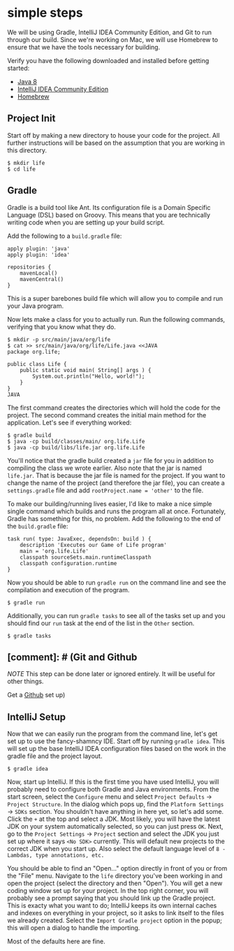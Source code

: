 simple steps
============

We will be using Gradle, IntelliJ IDEA Community Edition, and Git to run through our build.
Since we're working on Mac, we will use Homebrew to ensure that we have the tools necessary for building.

Verify you have the following downloaded and installed before getting started:

* [Java 8](http://www.oracle.com/technetwork/java/javase/downloads/index.html)
* [IntelliJ IDEA Community Edition](https://www.jetbrains.com/idea/download/)
* [Homebrew](http://brew.sh/)

Project Init
------------

Start off by making a new directory to house your code for the project.
All further instructions will be based on the assumption that you are working in this directory.

    $ mkdir life
    $ cd life

Gradle
------

Gradle is a build tool like Ant.
Its configuration file is a Domain Specific Language (DSL) based on Groovy.
This means that you are technically writing code when you are setting up your build script.

Add the following to a `build.gradle` file:

    apply plugin: 'java'
    apply plugin: 'idea'

    repositories {
        mavenLocal()
        mavenCentral()
    }

This is a super barebones build file which will allow you to compile and run your Java program.

Now lets make a class for you to actually run. Run the following commands, verifying that you know what they do.

    $ mkdir -p src/main/java/org/life
    $ cat >> src/main/java/org/life/Life.java <<JAVA
    package org.life;
    
    public class Life {
        public static void main( String[] args ) {
            System.out.println("Hello, world!");
        }
    }
    JAVA

The first command creates the directories which will hold the code for the project.
The second command creates the initial main method for the application.
Let's see if everything worked:

    $ gradle build
    $ java -cp build/classes/main/ org.life.Life
    $ java -cp build/libs/life.jar org.life.Life

You'll notice that the gradle build created a `jar` file for you in addition to compiling the class we wrote earlier.
Also note that the jar is named `life.jar`.
That is because the jar file is named for the project.
If you want to change the name of the project (and therefore the jar file), you can create a `settings.gradle` file and add `rootProject.name = 'other'` to the file.

To make our building/running lives easier, I'd like to make a nice simple single command which builds and runs the program all at once.
Fortunately, Gradle has something for this, no problem.
Add the following to the end of the `build.gradle` file:

    task run( type: JavaExec, dependsOn: build ) {
        description 'Executes our Game of Life program'
        main = 'org.life.Life'
        classpath sourceSets.main.runtimeClasspath
        classpath configuration.runtime
    }

Now you should be able to run `gradle run` on the command line and see the compilation and execution of the program.

    $ gradle run

Additionally, you can run `gradle tasks` to see all of the tasks set up and you should find our `run` task at the end of the list in the `Other` section.

    $ gradle tasks


[comment]: # (Git and Github
--------------

*NOTE* This step can be done later or ignored entirely. It will be useful for other things.

Get a [Github](https://github.com) set up)


IntelliJ Setup
--------------

Now that we can easily run the program from the command line, let's get set up to use the fancy-shamncy IDE.
Start off by running `gradle idea`.
This will set up the base IntelliJ IDEA configuration files based on the work in the gradle file and the project layout.

    $ gradle idea

Now, start up IntelliJ.
If this is the first time you have used IntelliJ, you will probably need to configure both Gradle and Java environments.
From the start screen, select the `Configure` menu and select `Project Defaults` -> `Project Structure`.
In the dialog which pops up, find the `Platform Settings` -> `SDKs` section.
You shouldn't have anything in here yet, so let's add some.
Click the `+` at the top and select a JDK.
Most likely, you will have the latest JDK on your system automatically selected, so you can just press `OK`.
Next, go to the `Project Settings` -> `Project` section and select the JDK you just set up where it says `<No SDK>` currently.
This will default new projects to the correct JDK when you start up.
Also select the default language level of `8 - Lambdas, type annotations, etc.`

You should be able to find an "Open..." option directly in front of you or from the "File" menu.
Navigate to the `life` directory you've been working in and open the project (select the directory and then "Open").
You will get a new coding window set up for your project.
In the top right corner, you will probably see a prompt saying that you should link up the Gradle project.
This is exacty what you want to do; IntelliJ keeps its own internal caches and indexes on everything in your project, so it asks to link itself to the files we already created.
Select the `Import Gradle project` option in the popup; this will open a dialog to handle the importing.

Most of the defaults here are fine.


